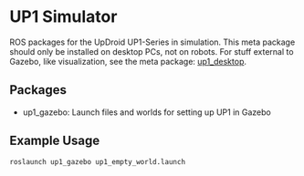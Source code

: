 # UP1 Simulator #

ROS packages for the UpDroid UP1-Series in simulation. This meta package should only be installed on desktop PCs, not on robots. For stuff external to Gazebo, like visualization, see the meta package: [up1_desktop].

## Packages ##

 - up1_gazebo: Launch files and worlds for setting up UP1 in Gazebo

## Example Usage ##

`roslaunch up1_gazebo up1_empty_world.launch`

[up1_desktop]: https://www.bitbucket.org/updroid/up1_desktop
